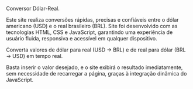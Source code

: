Conversor Dólar-Real.

Este site realiza conversões rápidas, precisas e confiáveis entre o dólar americano (USD) e o real brasileiro (BRL). Site foi desenvolvido com as tecnologias HTML, CSS e JavaScript, garantindo uma experiência de usuário fluida, responsiva e acessível em qualquer dispositivo.

Converta valores de dólar para real (USD → BRL) e de real para dólar (BRL → USD) em tempo real.

Basta inserir o valor desejado, e o site exibirá o resultado imediatamente, sem necessidade de recarregar a página, graças à integração dinâmica do JavaScript.
